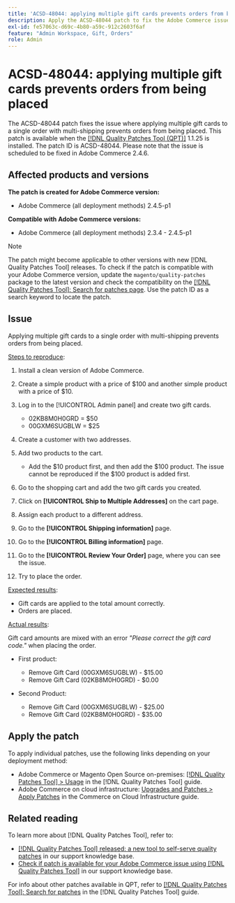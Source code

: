 ```yaml
---
title: 'ACSD-48044: applying multiple gift cards prevents orders from being placed'
description: Apply the ACSD-48044 patch to fix the Adobe Commerce issue where applying multiple gift cards to a single order with multi-shipping prevents orders from being placed.
exl-id: fe57063c-d69c-4b80-a59c-912c2603f6af
feature: "Admin Workspace, Gift, Orders"
role: Admin
---
```

# ACSD-48044: applying multiple gift cards prevents orders from being placed

The ACSD-48044 patch fixes the issue where applying multiple gift cards to a single order with multi-shipping prevents orders from being placed. This patch is available when the [[!DNL Quality Patches Tool (QPT)]](/help/announcements/adobe-commerce-announcements/magento-quality-patches-released-new-tool-to-self-serve-quality-patches.md) 1.1.25 is installed. The patch ID is ACSD-48044. Please note that the issue is scheduled to be fixed in Adobe Commerce 2.4.6.

## Affected products and versions

**The patch is created for Adobe Commerce version:**

* Adobe Commerce (all deployment methods) 2.4.5-p1

**Compatible with Adobe Commerce versions:**

* Adobe Commerce (all deployment methods) 2.3.4 - 2.4.5-p1

>[!NOTE]
>
>The patch might become applicable to other versions with new [!DNL Quality Patches Tool] releases. To check if the patch is compatible with your Adobe Commerce version, update the `magento/quality-patches` package to the latest version and check the compatibility on the [[!DNL Quality Patches Tool]: Search for patches page](https://experienceleague.adobe.com/tools/commerce-quality-patches/index.html). Use the patch ID as a search keyword to locate the patch.

## Issue

Applying multiple gift cards to a single order with multi-shipping prevents orders from being placed.

<u>Steps to reproduce</u>:

1. Install a clean version of Adobe Commerce.
1. Create a simple product with a price of $100 and another simple product with a price of $10.
1. Log in to the [!UICONTROL Admin panel] and create two gift cards.

    * 02KB8M0H0GRD = $50
    * 00GXM6SUGBLW = $25

1. Create a customer with two addresses.
1. Add two products to the cart.

    * Add the $10 product first, and then add the $100 product. The issue cannot be reproduced if the $100 product is added first.

1. Go to the shopping cart and add the two gift cards you created.
1. Click on **[!UICONTROL Ship to Multiple Addresses]** on the cart page.
1. Assign each product to a different address.
1. Go to the **[!UICONTROL Shipping information]** page.
1. Go to the **[!UICONTROL Billing information]** page.
1. Go to the **[!UICONTROL Review Your Order]** page, where you can see the issue.
1. Try to place the order.

<u>Expected results</u>:

* Gift cards are applied to the total amount correctly.
* Orders are placed.

<u>Actual results</u>:

Gift card amounts are mixed with an error *"Please correct the gift card code."* when placing the order.

* First product:

    * Remove Gift Card (00GXM6SUGBLW) - $15.00
    * Remove Gift Card (02KB8M0H0GRD) - $0.00

* Second Product:

    * Remove Gift Card (00GXM6SUGBLW) - $25.00
    * Remove Gift Card (02KB8M0H0GRD) - $35.00

## Apply the patch

To apply individual patches, use the following links depending on your deployment method:

* Adobe Commerce or Magento Open Source on-premises: [[!DNL Quality Patches Tool] > Usage](https://experienceleague.adobe.com/docs/commerce-operations/tools/quality-patches-tool/usage.html) in the [!DNL Quality Patches Tool] guide.
* Adobe Commerce on cloud infrastructure: [Upgrades and Patches > Apply Patches](https://experienceleague.adobe.com/docs/commerce-cloud-service/user-guide/develop/upgrade/apply-patches.html) in the Commerce on Cloud Infrastructure guide.

## Related reading

To learn more about [!DNL Quality Patches Tool], refer to:

* [[!DNL Quality Patches Tool] released: a new tool to self-serve quality patches](/help/announcements/adobe-commerce-announcements/magento-quality-patches-released-new-tool-to-self-serve-quality-patches.md) in our support knowledge base.
* [Check if patch is available for your Adobe Commerce issue using [!DNL Quality Patches Tool]](/help/support-tools/patches-available-in-qpt-tool/check-patch-for-magento-issue-with-magento-quality-patches.md) in our support knowledge base.

For info about other patches available in QPT, refer to [[!DNL Quality Patches Tool]: Search for patches](https://experienceleague.adobe.com/tools/commerce-quality-patches/index.html) in the [!DNL Quality Patches Tool] guide.
